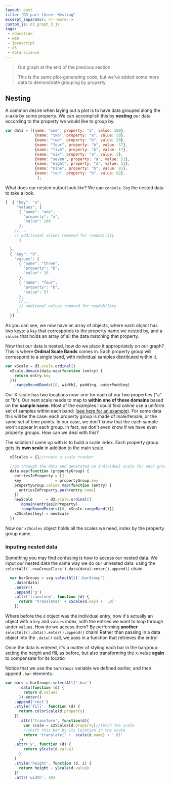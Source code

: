 ```yaml
---
layout: post
title: "D3 part three: Nesting"
excerpt_separator: <!--more-->
custom_js: d3_graph_3.js
tags: 
 - education
 - web
 - javascript
 - d3
 - data-science
---
```


><div id="plot_previous"></div>
>Our graph at the end of the previous section.



><div id="plot_previous_new_data"></div>
>This is the same plot-generating code, but we've added some more data to demonstrate grouping by property.

## Nesting

A common desire when laying out a plot is to have data grouped along the x-axis by some property.  We can accomplish this by **nesting** our data according to the property we would like to group by.

```js
var data = [{name: "one", property: "a", value: 100},
             {name: "two", property: "a", value: 50},
             {name: "two", property: "b", value: 20},
             {name: "four", property: "b", value: 57},
             {name: "five", property: "b", value: 17},
             {name: "six", property: "a", value: 5},
             {name: "seven", property: "a", value: 52},
             {name: "eight", property: "a", value: 11},
             {name: "nine", property: "b", value: 81},
             {name: "ten", property: "b", value: 62},     
              ];
```
What does our nested output look like?  We can `console.log` the nested data to take a look.

```js
[  { "key": "a",
     "values": [
      { "name": "one",
        "property": "a",
        "value": 100
      },
    //...
    // additional values removed for readability      
      ]

  },
  { "key": "b",
    "values": [
      { "name": "three",
        "property": "b",
        "value": 20
      },
      { "name": "four",
        "property": "b",
        "value": 57
      },
      //...
      // additonal values removed for readability
     ]
  }]
```
As you can see, we now have an array of objects, where each object has two keys: a `key` that corresponds to the property name we nested by, and a `values` that holds an array of all the data matching that property.

Now that our data is nested, how do we place it appropriately on our graph?  This is where **Ordinal Scale Bands** comes in.  Each property group will correspond to a single band, with individual samples distributed within it. 

```js
var xScale = d3.scale.ordinal()
  xScale.domain(data.map(function (entry) {
    return entry.key
  }))
    .rangeRoundBands([0, width], padding, outerPadding)
```


Our X-scale has two locations now: one for each of our two properties ("a" or "b").  Our next scale needs to map to **within one of these domains** based on the **sample name**.  Most of the examples I could find online use a uniform set of samples within each band: ([see here for an example](https://bl.ocks.org/mbostock/3887051)).  For some data this will be the case: each property group is made of male/female, or the same set of time points.  In our case, we don't know that the each sample won't appear in each group.  In fact, we don't even know if we have even property groups.  How can we deal with this?

The solution I came up with is to build a scale index.  Each property group gets its **own scale** in addition to the main scale.  

```js
  x2Scales = {}//create a scale tracker

  //go through the data and generated an individual scale for each group.
  data.map(function (propertyGroup) {
    entriesInProperty = []
    key               = propertyGroup.key
    propertyGroup.values.map(function (entry) {
      entriesInProperty.push(entry.name)
    })
    newScale      = d3.scale.ordinal()
      .domain(entriesInProperty)
      .rangeRoundPoints([0, xScale.rangeBand()])
    x2Scales[key] = newScale
  })
  ```
  Now our `x2Scales` object holds all the scales we need, index by the property group name.
  
  
### Inputing nested data

Something you may find confusing is how to access our nested data.  We input our nested data the same way we do our unnested data: using the `selectAll('.newGroupClass').data(data).enter().append()` chain.  
  
```js
  var barGroups = svg.selectAll('.barGroup')
    .data(data)
    .enter()
    .append('g')
    .attr('transform', function (d) {
      return 'translate(' + xScale(d.key) + ',0)'
    })    
```
Where before the `d` object was the individual entry, now it's actually an object with a `key` and `values` index, with the entries we want to loop through under `values`.  How do we access them?  By performing **another** `selectAll().data().enter().append()` chain!  Rather than passing in a data object into the `.data()` call, we pass in a function that retrieves the entry!

Once the data is entered, it's a matter of styling each bar in the bargroup: setting the height and fill, as before, but also transforming the x-value **again** to compensate for its locatio

Notice that we use the `barGroups` variable we defined earlier, and then append `.bar` elements.
    
    
    
```js
var bars = barGroups.selectAll('.bar')
      .data(function (d) {
        return d.values
      }).enter()
    .append('rect')
    .style('fill', function (d) {
      return colorScale(d.property)
    })
      .attr('transform', function(d){
        var scale = x2Scales[d.property]//fetch the scale
        //shift this bar by its location in the scale
        return 'translate(' +  scale(d.name) + ',0)'
      })
    .attr('y', function (d) {
        return yScale(d.value)
      }
    )
    .style('height', function (d, i) {
      return height - yScale(d.value)
    })
    .attr('width', 10)
```

><div id="plot_three"></div>
